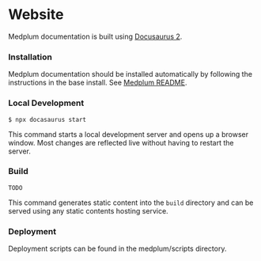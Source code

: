 # Website

Medplum documentation is built using [Docusaurus 2](https://docusaurus.io/).

### Installation

Medplum documentation should be installed automatically by following the instructions in the base install.  See [Medplum README](https://github.com/medplum/medplum).

### Local Development

```
$ npx docasaurus start
```

This command starts a local development server and opens up a browser window. Most changes are reflected live without having to restart the server.

### Build

```
TODO
```

This command generates static content into the `build` directory and can be served using any static contents hosting service.

### Deployment

Deployment scripts can be found in the medplum/scripts directory.  
